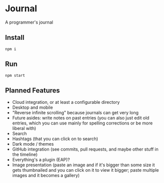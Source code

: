 
# Journal

A programmer's journal

## Install

`npm i`

## Run

`npm start`

## Planned Features

* Cloud integration, or at least a configurable directory
* Desktop and mobile
* "Reverse infinite scrolling" because journals can get very long
* Future asides: write notes on past entries
  (you can also just edit old entries, which you can use mainly for spelling corrections or be more liberal with)
* Search
* Hashtags (that you can click on to search)
* Dark mode / themes
* GitHub integration (see commits, pull requests, and maybe other stuff in the timeline)
* Everything's a plugin (EAP)?
* Image presentation (paste an image and if it's bigger than some size it gets thumbnailed and you can click on it to view it bigger; paste multiple images and it becomes a gallery)

